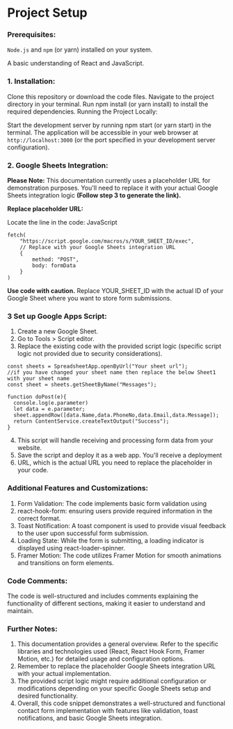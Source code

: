 # Project Setup

### Prerequisites:

```Node.js``` and ```npm``` (or yarn) installed on your system.

A basic understanding of React and JavaScript.
    
### 1. Installation:

Clone this repository or download the code files. 
Navigate to the project directory in your terminal.
Run npm install (or yarn install) to install the required dependencies.
Running the Project Locally:

Start the development server by running npm start (or yarn start) in the terminal.
The application will be accessible in your web browser at ```http://localhost:3000``` (or the port specified in your development server configuration).


### 2. Google Sheets Integration:

**Please Note:** This documentation currently uses a placeholder URL for demonstration purposes. You'll need to replace it with your actual Google Sheets integration logic **(Follow step 3 to generate the link).**

**Replace placeholder URL:**

Locate the line in the code:
JavaScript
```
fetch(
    "https://script.google.com/macros/s/YOUR_SHEET_ID/exec",
    // Replace with your Google Sheets integration URL
    {
        method: "POST",
        body: formData
    }
)
```
**Use code with caution.**
Replace YOUR_SHEET_ID with the actual ID of your Google Sheet where you want to store form submissions.

### 3 Set up Google Apps Script:

1. Create a new Google Sheet.
2. Go to Tools > Script editor.
3. Replace the existing code with the provided script logic (specific script logic not provided due to security considerations). 
```
const sheets = SpreadsheetApp.openByUrl("Your sheet url");
//if you have changed your sheet name then replace the below Sheet1 with your sheet name
const sheet = sheets.getSheetByName("Messages");

function doPost(e){
  console.log(e.parameter)
  let data = e.parameter;
  sheet.appendRow([data.Name,data.PhoneNo,data.Email,data.Message]);
  return ContentService.createTextOutput("Success");
}
```
4. This script will handle receiving and processing form data from your website.
5. Save the script and deploy it as a web app. You'll receive a deployment
6. URL, which is the actual URL you need to replace the placeholder in your code.

### Additional Features and Customizations:

1. Form Validation: The code implements basic form validation using 
2. react-hook-form: ensuring users provide required information in the correct format.
3. Toast Notification: A toast component is used to provide visual feedback to the user upon successful form submission.
4. Loading State: While the form is submitting, a loading indicator is displayed using react-loader-spinner.
5. Framer Motion: The code utilizes Framer Motion for smooth animations and transitions on form elements.

### Code Comments:

The code is well-structured and includes comments explaining the functionality of different sections, making it easier to understand and maintain.

### Further Notes:

1. This documentation provides a general overview. Refer to the specific libraries and technologies used (React, React Hook Form, Framer Motion, etc.) for detailed usage and configuration options.
2. Remember to replace the placeholder Google Sheets integration URL with your actual implementation.
3. The provided script logic might require additional configuration or modifications depending on your specific Google Sheets setup and desired functionality.
4. Overall, this code snippet demonstrates a well-structured and functional contact form implementation with features like validation, toast notifications, and basic Google Sheets integration.
